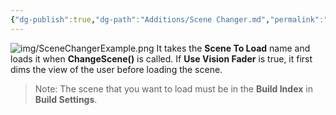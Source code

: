 ```yaml
---
{"dg-publish":true,"dg-path":"Additions/Scene Changer.md","permalink":"/additions/scene-changer/","noteIcon":""}
---
```


![img/SceneChangerExample.png](/img/user/img/SceneChangerExample.png)
It takes the **Scene To Load** name and loads it when **ChangeScene()** is called. If **Use Vision Fader** is true, it first dims the view of the user before loading the scene. 
>Note: The scene that you want to load must be in the **Build Index** in **Build Settings**.